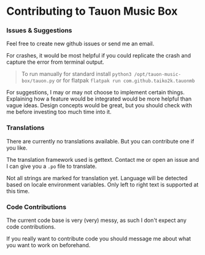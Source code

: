 # Contributing to Tauon Music Box

### Issues & Suggestions

Feel free to create new github issues or send me an email.

For crashes, it would be most helpful if you could replicate the crash and capture the error from terminal output.

  > To run manually for standard install `python3 /opt/tauon-music-box/tauon.py` or for flatpak `flatpak run com.github.taiko2k.tauonmb`

For suggestions, I may or may not choose to implement certain things. Explaining how a feature would be integrated would be more helpful than vague ideas.
Design concepts would be great, but you should check with me before investing too much time into it.

### Translations

There are currently no translations available. But you can contribute one if you like.

The translation framework used is gettext. Contact me or open an issue and I can give you a `.po` file to translate.

Not all strings are marked for translation yet. Language will be detected based on locale environment variables. Only left to right text is supported at this time.

### Code Contributions

The current code base is very (very) messy, as such I don't expect any code contributions. 

If you really want to contribute code you should message me about what you want to work on beforehand.

